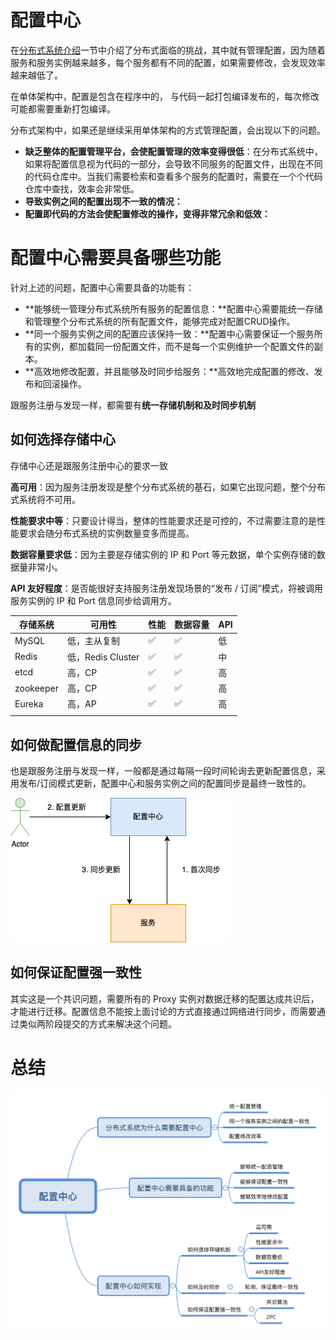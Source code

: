 # 配置中心

在[分布式系统介绍](./分布式系统介绍.md)一节中介绍了分布式面临的挑战，其中就有管理配置，因为随着服务和服务实例越来越多，每个服务都有不同的配置，如果需要修改，会发现效率越来越低了。

在单体架构中，配置是包含在程序中的， 与代码一起打包编译发布的，每次修改可能都需要重新打包编译。

分布式架构中，如果还是继续采用单体架构的方式管理配置，会出现以下的问题。

* **缺乏整体的配置管理平台，会使配置管理的效率变得很低**：在分布式系统中，如果将配置信息视为代码的一部分，会导致不同服务的配置文件，出现在不同的代码仓库中。当我们需要检索和查看多个服务的配置时，需要在一个个代码仓库中查找，效率会非常低。
* **导致实例之间的配置出现不一致的情况：**
* **配置即代码的方法会使配置修改的操作，变得非常冗余和低效：**

# 配置中心需要具备哪些功能

针对上述的问题，配置中心需要具备的功能有：

* **能够统一管理分布式系统所有服务的配置信息：**配置中心需要能统一存储和管理整个分布式系统的所有配置文件，能够完成对配置CRUD操作。
* **同一个服务实例之间的配置应该保持一致：**配置中心需要保证一个服务所有的实例，都加载同一份配置文件，而不是每一个实例维护一个配置文件的副本。
* **高效地修改配置，并且能够及时同步给服务：**高效地完成配置的修改、发布和回滚操作。

跟服务注册与发现一样，都需要有**统一存储机制和及时同步机制**

## 如何选择存储中心

存储中心还是跟服务注册中心的要求一致

**高可用**：因为服务注册发现是整个分布式系统的基石，如果它出现问题，整个分布式系统将不可用。

**性能要求中等**：只要设计得当，整体的性能要求还是可控的，不过需要注意的是性能要求会随分布式系统的实例数量变多而提高。

**数据容量要求低**：因为主要是存储实例的 IP 和 Port 等元数据，单个实例存储的数据量非常小。

**API 友好程度**：是否能很好支持服务注册发现场景的“发布 / 订阅”模式，将被调用服务实例的 IP 和 Port 信息同步给调用方。

| 存储系统  | 可用性            | 性能 | 数据容量 | API  |
| --------- | ----------------- | ---- | -------- | ---- |
| MySQL     | 低，主从复制      | ✅    | ✅        | 低   |
| Redis     | 低，Redis Cluster | ✅    | ✅        | 中   |
| etcd      | 高，CP            | ✅    | ✅        | 高   |
| zookeeper | 高，CP            | ✅    | ✅        | 高   |
| Eureka    | 高，AP            | ✅    | ✅        | 高   |
|           |                   |      |          |      |

## 如何做配置信息的同步

也是跟服务注册与发现一样，一般都是通过每隔一段时间轮询去更新配置信息，采用发布/订阅模式更新，配置中心和服务实例之间的配置同步是最终一致性的。

![配置中心-变更同步.png](./images/配置中心-变更同步.png)

## 如何保证配置强一致性

其实这是一个共识问题，需要所有的 Proxy 实例对数据迁移的配置达成共识后，才能进行迁移。配置信息不能按上面讨论的方式直接通过网络进行同步，而需要通过类似两阶段提交的方式来解决这个问题。

# 总结

![配置中心.svg](./images/配置中心.svg)

